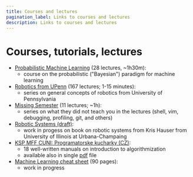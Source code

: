 ```yaml
---
title: Courses and lectures
pagination_label: Links to courses and lectures
description: Links to courses and lectures
---
```


# Courses, tutorials, lectures

- [Probabilistic Machine Learning](https://www.youtube.com/playlist?list=PL05umP7R6ij1tHaOFY96m5uX3J21a6yNd) (28 lectures, ~1h30m):
  - course on the probabilistic ("Bayesian") paradigm for machine learning
- [Robotics from UPenn](https://www.youtube.com/playlist?list=PLxQSlOe-wlgAlHUT_7jwhFfpnSS5upFYB) (167 lectures; 1-15 minutes):
  - series on general concepts of robotics from University of Pennsylvania
- [Missing Semester](https://www.youtube.com/watch?v=Z56Jmr9Z34Q&list=PLyzOVJj3bHQuloKGG59rS43e29ro7I57J&index=4&ab_channel=MissingSemester) (11 lectures; ~1h):
  - series on what they did not teach you in the lectures (shell, vim, debugging, profiling, git, and others)
- [Robotic Systems (draft)](https://motion.cs.illinois.edu/RoboticSystems/):
  - work in progess on book on robotic systems from Kris Hauser from University of Illinois at Urbana-Champaing
- [KSP MFF CUNI: Programatorske kucharky (CZ)](http://ksp.mff.cuni.cz/kucharky/):
  - 18 well-written manuals on introduction to algorithmization
  - available also in single [pdf](http://ksp.mff.cuni.cz/kucharky/programatorske-kucharky.pdf) file
- [Machine Learning cheat sheet](https://github.com/soulmachine/machine-learning-cheat-sheet) (90 pages):
  - work in progress
